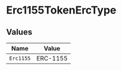 # Erc1155TokenErcType


## Values

| Name      | Value     |
| --------- | --------- |
| `Erc1155` | ERC-1155  |